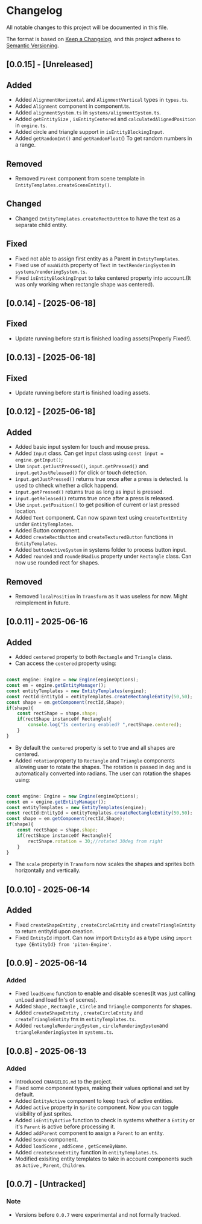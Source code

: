 # Changelog

All notable changes to this project will be documented in this file.

The format is based on [Keep a Changelog](https://keepachangelog.com/en/1.0.0/),
and this project adheres to [Semantic Versioning](https://semver.org/spec/v2.0.0.html).

## [0.0.15] - [Unreleased]
## Added
- Added `AlignmentHorizontal` and `AlignmentVertical` types in `types.ts`.
- Added `Alignment` component in component.ts.
- Added `alignmentSystem.ts` in `systems/alignmentSystem.ts`.
- Added `getEntitySize` , `isEntityCentered` and `calculatedAlignedPosition` in `engine.ts`.
- Added circle and triangle support in `isEntityBlockingInput`.
- Added `getRandomInt()` and `getRandomFloat`() To get random numbers in a range.
## Removed
- Removed `Parent` component from scene template in `EntityTemplates.createSceneEntity()`.
## Changed
- Changed `EntityTemplates.createRectButtton` to have the text as a separate child entity.
## Fixed
- Fixed not able to assign first entity as a Parent in `EntityTemplates`.
- Fixed use of `maxWidth` property of `Text` in `textRenderingSystem` in `systems/renderingSystem.ts`.
- Fixed `isEntityBlockingInput` to take centered property into account.(It was only working when rectangle shape was centered).


## [0.0.14] - [2025-06-18]
## Fixed
- Update running before start is finished loading assets(Properly Fixed!).

## [0.0.13] - [2025-06-18]
## Fixed
- Update running before start is finished loading assets.


## [0.0.12] - [2025-06-18]
## Added
- Added basic input system for touch and mouse press.
- Added `Input` class. Can get input class using `const input = engine.getInput()`;
- Use `input.getJustPressed()`, `input.getPressed()` and `input.getJustReleased()` for click or touch detection.
- `input.getJustPressed()` returns true once after a press is detected. Is used to chheck whether a click happend.
- `input.getPressed()` returns true as long as input is pressed.
- `input.getReleased()` returns true once after a press is released.
- Use `input.getPosition()` to get position of current or last pressed location.
- Added `Text` component. Can now spawn text using `createTextEntity` under `EntityTemplates`.
- Added Button component. 
- Added `createRectButton` and `createTexturedButton` functions in `EntityTemplates`.
- Added `buttonActiveSystem` in systems folder to process button input.
- Added `rounded` and `roundedRadius` property under `Rectangle` class. Can now use rounded rect for shapes.
## Removed
- Removed `localPosition` in `Transform` as it was useless for now. Might reimplement in future.

## [0.0.11] - 2025-06-16
## Added
- Added `centered` property to both `Rectangle` and `Triangle` class.
- Can access the `centered` property using:
```ts

const engine: Engine = new Engine(engineOptions);
const em = engine.getEntityManager();
const entityTemplates = new EntityTemplates(engine);
const rectId:EntityId = entityTemplates.createRectangleEntity(50,50);
const shape = em.getComponent(rectId,Shape);
if(shape){
    const rectShape = shape.shape;
    if(rectShape instanceOf Rectangle){
        console.log("Is centering enabled? ",rectShape.centered);
    }
}

```
- By default the `centered` property is set to true and all shapes are centered.
- Added `rotation`property to `Rectangle` and `Triangle` components allowing user to rotate the shapes.
The rotation is passed in deg and is automatically converted into radians.
The user can rotation the shapes using:
```ts

const engine: Engine = new Engine(engineOptions);
const em = engine.getEntityManager();
const entityTemplates = new EntityTemplates(engine);
const rectId:EntityId = entityTemplates.createRectangleEntity(50,50);
const shape = em.getComponent(rectId,Shape);
if(shape){
    const rectShape = shape.shape;
    if(rectShape instanceOf Rectangle){
        rectShape.rotation = 30;//rotated 30deg from right
    }
}

```
- The `scale` property in `Transform` now scales the shapes and sprites both horizontally and vertically.

## [0.0.10] - 2025-06-14
## Added
- Fixed `createShapeEntity` , `createCircleEntity` and `createTriangleEntity` to return entityId upon creation.
- Fixed `EntityId` import. Can now import `EntityId` as a type using `import type {EntityId} from 'piton-Engine'`.

## [0.0.9] - 2025-06-14
### Added
- Fixed `loadScene` function to enable and disable scenes(It was just calling unLoad and load fn's of scenes).
- Added `Shape` , `Rectangle` , `Circle` and `Triangle` components for shapes.
- Added `createShapeEntity` , `createCircleEntity` and `createTriangleEntity` fns in `entityTemplates.ts`.
- Added `rectangleRenderingSystem` , `circleRenderingSystem`and `triangleRenderingSystem` in `systems.ts`.


## [0.0.8] - 2025-06-13
### Added
- Introduced `CHANGELOG.md` to the project.
- Fixed some component types, making their values optional and set by default.
- Added `EntityActive` component to keep track of active entities.
- Added `active` property in `Sprite` component. Now you can toggle visibility of just sprites.
- Added `isEntityActive` function to check in systems whether a `Entity` or it's `Parent` is active before processing it.
- Added `addParent` component to assign a `Parent` to an entity.
- Added `Scene` component.
- Added `loadScene` , `addScene` , `getSceneByName`.
- Added `createSceneEntity` function in `entityTemplates.ts`.
- Modified exisiting entity templates to take in account components such as `Active` , `Parent`, `Children`.

## [0.0.7] - [Untracked]
### Note
- Versions before `0.0.7` were experimental and not formally tracked.
